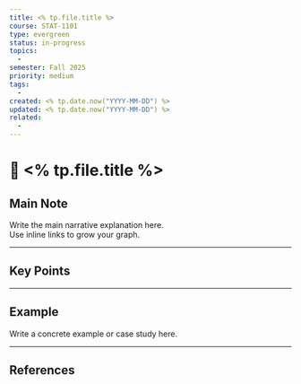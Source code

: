 ```yaml
---
title: <% tp.file.title %>
course: STAT-1101
type: evergreen
status: in-progress
topics:
  - 
semester: Fall 2025
priority: medium
tags:
  - 
created: <% tp.date.now("YYYY-MM-DD") %>
updated: <% tp.date.now("YYYY-MM-DD") %>
related:
  -
---
```


# 🌱 <% tp.file.title %>

## Main Note
Write the main narrative explanation here.  
Use inline links to grow your graph.

---

## Key Points



---

## Example
Write a concrete example or case study here.  

---

## References
